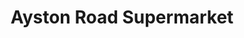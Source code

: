 ---
title: "Ayston Road Supermarket"
url: /braunstone-town/ayston-road-supermarket/
shop: convenience
---